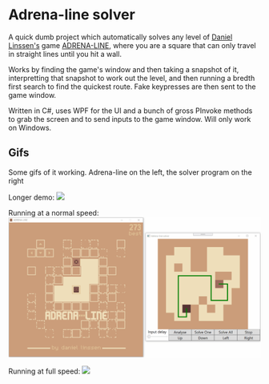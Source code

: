 Adrena-line solver
=================


A quick dumb project which automatically solves any level of [Daniel Linssen's](https://managore.itch.io/) game [ADRENA-LINE](https://managore.itch.io/adrena-line), where you are a square that can only travel in straight lines until you hit a wall.

Works by finding the game's window and then taking a snapshot of it, interpretting that snapshot to work out the level, and then running a bredth first search to find the quickest route. Fake keypresses are then sent to the game window.

Written in C#, uses WPF for the UI and a bunch of gross PInvoke methods to grab the screen and to send inputs to the game window. Will only work on Windows.

Gifs
----
Some gifs of it working. Adrena-line on the left, the solver program on the right

Longer demo:
![](gifs/full.gif)

Running at a normal speed:
![](gifs/slow.gif)

Running at full speed:
![](gifs/fast.gif)



